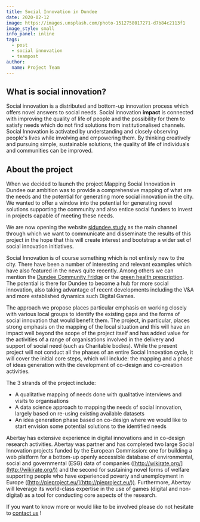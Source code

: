 ```yaml
---
title: Social Innovation in Dundee
date: 2020-02-12
image: https://images.unsplash.com/photo-1512758017271-d7b84c2113f1
image_style: small
info_panel: inline
tags:
  - post
  - social innovation
  - teampost
author:
  name: Project Team
---
```


## What is social innovation?
Social innovation is a distributed and bottom-up innovation process which offers novel answers to social needs. Social innovation **impact** is connected with improving the quality of life of people and the possibility for them to satisfy needs which do not find solutions from institutionalised channels. Social Innovation is activated by understanding and closely observing people&#39;s lives while involving and empowering them. By thinking creatively and pursuing simple, sustainable solutions, the quality of life of individuals and communities can be improved.


## About the project
When we decided to launch the project Mapping Social Innovation in Dundee our ambition was to provide a comprehensive mapping of what are the needs and the potential for generating more social innovation in the city. We wanted to offer a window into the potential for generating novel solutions supporting the community and also entice social funders to invest in projects capable of meeting these needs. 

We are now opening the website [sidundee.study](https://sidundee.study/) as the main channel through which we want to communicate and disseminate the results of this project in the hope that this will create interest and bootstrap a wider set of social innovation initiatives.

Social Innovation is of course something which is not entirely new to the city. There have been a number of interesting and relevant examples which have also featured in the news quite recently. Among others we can mention the  [Dundee Community Fridge](http://www.gatechurch.co.uk/communityfridge) or the  [green health prescription](https://www.volunteerdundee.org.uk/our-work/green-health-prescription/). The potential is there for Dundee to become a hub for more social innovation, also taking advantage of recent developments including the V&A and more established dynamics such Digital Games.

The approach we propose places particular emphasis on working closely with various local groups to identify the existing gaps and the forms of social innovation that would benefit them. The project, in particular, places strong emphasis on the mapping of the local situation and this will have an impact well beyond the scope of the project itself and has added value for the activities of a range of organisations involved in the delivery and support of social need (such as Charitable bodies). While the present project will not conduct all the phases of an entire Social Innovation cycle, it will cover the initial core steps, which will include: the mapping and a phase of ideas generation with the development of co-design and co-creation activities.

The 3 strands of the project include:

- A qualitative mapping of needs done with qualitative interviews and visits to organisations
- A data science approach to mapping the needs of social innovation, largely based on re-using existing available datasets
- An idea generation phase based on co-design where we would like to start envision some potential solutions to the identified needs

Abertay has extensive experience in digital innovations and in co-design research activities. Abertay was partner and has completed two large Social Innovation projects funded by the European Commission: one for building a web platform for a bottom-up openly accessible database of environmental, social and governmental (ESG) data of companies ([http://wikirate.org/](http://wikirate.org/)) and the second for sustaining novel forms of welfare supporting people who have experienced poverty and unemployment in Europe ([http://pieproject.eu/](http://pieproject.eu/)). Furthermore, Abertay will leverage its world-class expertise in the use of games (digital and non-digital) as a tool for conducting core aspects of the research.

If you want to know more or would like to be involved please do not hesitate to [contact us](/contact) !